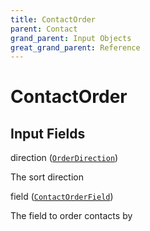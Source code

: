 ```yaml
---
title: ContactOrder
parent: Contact
grand_parent: Input Objects
great_grand_parent: Reference
---
```


<h1>ContactOrder</h1>

<h2>Input Fields</h2>

<div class="field-entry ">
  <span id="direction" class="field-name anchored">direction (<code><a href="/docs/reference/enum/order_direction">OrderDirection</a></code>)</span>

  <div class="description-wrapper">
   <p>The sort direction</p>

  </div>
</div>

<div class="field-entry ">
  <span id="field" class="field-name anchored">field (<code><a href="/docs/reference/enum/contact_order_field">ContactOrderField</a></code>)</span>

  <div class="description-wrapper">
   <p>The field to order contacts by</p>

  </div>
</div>

